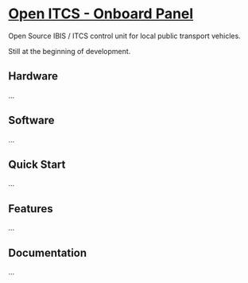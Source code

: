 # [Open ITCS - Onboard Panel](https://open-itcs.de/)

Open Source IBIS / ITCS control unit for local public transport vehicles.

Still at the beginning of development.


## Hardware

...


## Software

...


## Quick Start

...


## Features

...


## Documentation

...
